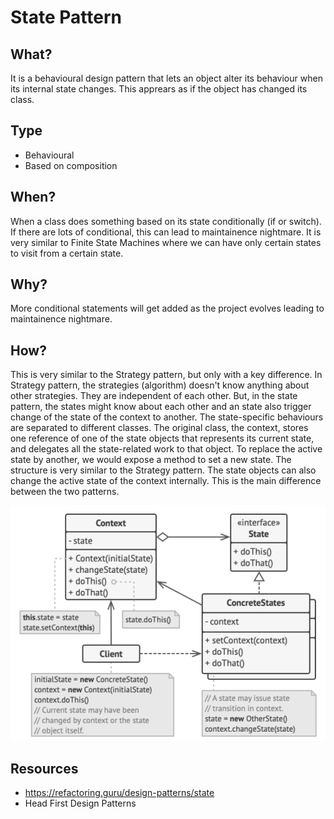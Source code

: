 # State Pattern
## What?
It is a behavioural design pattern that lets an object alter its behaviour when its internal state changes. This apprears as if the object has changed its class.

## Type
- Behavioural
- Based on composition

## When?
When a class does something based on its state conditionally (if or switch). If there are lots of conditional, this can lead to maintainence nightmare. It is very similar to Finite State Machines where we can have only certain states to visit from a certain state.

## Why?
More conditional statements will get added as the project evolves leading to maintainence nightmare.

## How?
This is very similar to the Strategy pattern, but only with a key difference. In Strategy pattern, the strategies (algorithm) doesn't know anything about other strategies. They are independent of each other. But, in the state pattern, the states might know about each other and an state also trigger change of the state of the context to another. The state-specific behaviours are separated to different classes. The original class, the context, stores one reference of one of the state objects that represents its current state, and delegates all the state-related work to that object. To replace the active state by another, we would expose a method to set a new state. The structure is very similar to the Strategy pattern. The state objects can also change the active state of the context internally. This is the main difference between the two patterns.

![State Design Pattern Example](https://github.com/sanjeevpr/design-patterns/blob/main/Resouces/state.png)

## Resources
- https://refactoring.guru/design-patterns/state
- Head First Design Patterns

